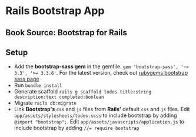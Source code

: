 # Rails Bootstrap App

## Book Source: Bootstrap for Rails

## Setup
* Add the **bootstrap-sass gem** in the gemfile. `gem 'bootstrap-sass', '~> 3.3', '>= 3.3.6'`. For the latest version, check out [rubygems bootstrap sass page](https://rubygems.org/gems/bootstrap-sass/versions/3.3.6)
* Run `bundle install`
* Generate scaffold `rails g scaffold todos title:string description:text completed:boolean`
* Migrate `rails db:migrate`
* Link **Bootstrap's** `css` and `js` files from **Rails'** default `css` and `js` files. Edit `app/assets/stylesheets/todos.scss` to include bootstrap by adding `@import "bootstrap";`. Edit `app/assets/javascripts/application.js` to include bootstrap by adding `//= require bootstrap`
